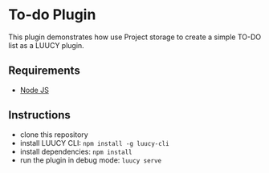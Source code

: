  # To-do Plugin

This plugin demonstrates how use Project storage to create a simple TO-DO list as a LUUCY plugin.

## Requirements
- [Node JS](https://nodejs.org/en/)

## Instructions
- clone this repository
- install LUUCY CLI: `npm install -g luucy-cli`
- install dependencies: `npm install`
- run the plugin in debug mode: `luucy serve`
